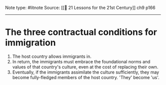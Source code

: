 Note type: #litnote
Source: [[📖 21 Lessons for the 21st Century]] ch9 p166

---
# The three contractual conditions for immigration
1. The host country allows immigrants in.
2. In return, the immigrants must embrace the foundational norms and values of that country's culture, even at the cost of replacing their own.
3. Eventually, if the immigrants assimilate the culture sufficiently, they may become fully-fledged members of the host country. 'They' become 'us'.